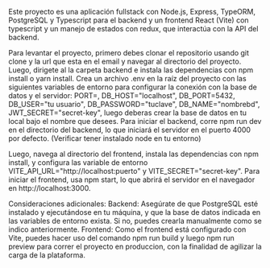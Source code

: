 Este proyecto es una aplicación fullstack con Node.js, Express, TypeORM, PostgreSQL y Typescript para el backend y un frontend React (Vite) con typescript y un manejo de estados con redux, que interactúa con la API del backend.

Para levantar el proyecto, primero debes clonar el repositorio usando git clone y la url que esta en el email y navegar al directorio del proyecto. Luego, dirigete al la carpeta backend e instala las dependencias con npm install o yarn install. Crea un archivo .env en la raíz del proyecto con las siguientes variables de entorno para configurar la conexión con la base de datos y el servidor: PORT=, DB_HOST="localhost", DB_PORT=5432, DB_USER="tu usuario", DB_PASSWORD="tuclave", DB_NAME="nombrebd", JWT_SECRET="secret-key", luego deberas crear la base de datos en tu local bajo el nombre que desees. Para iniciar el backend, corre npm run dev en el directorio del backend, lo que iniciará el servidor en el puerto 4000 por defecto. (Verificar tener instalado node en tu entorno)

Luego, navega al directorio del frontend, instala las dependencias con npm install, y configura las variable de entorno VITE_API_URL="http://localhost:puerto" y VITE_SECRET="secret-key".
Para iniciar el frontend, usa npm start, lo que abrirá el servidor en el navegador en http://localhost:3000.

Consideraciones adicionales:
Backend: Asegúrate de que PostgreSQL esté instalado y ejecutándose en tu máquina, y que la base de datos indicada en las variables de entorno exista. Si no, puedes crearla manualmente como se indico anteriormente.
Frontend: Como el frontend está configurado con Vite, puedes hacer uso del comando npm run build y luego npm run preview para correr el proyecto en produccion, con la finalidad de agilizar la carga de la plataforma.
